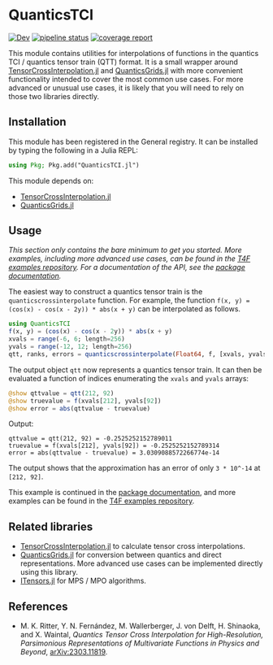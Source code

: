 # QuanticsTCI

[![Dev](https://img.shields.io/badge/docs-dev-blue.svg)](https://tensors4fields.gitlab.io/quanticstci.jl/dev/index.html)
[![pipeline status](https://gitlab.com/tensors4fields/quanticstci.jl/badges/main/pipeline.svg)](https://gitlab.com/tensors4fields/quanticstci.jl/-/commits/main)
[![coverage report](https://gitlab.com/tensors4fields/quanticstci.jl/badges/main/coverage.svg)](https://gitlab.com/tensors4fields/quanticstci.jl/-/commits/main)

This module contains utilities for interpolations of functions in the quantics TCI / quantics tensor train (QTT) format. It is a small wrapper around [TensorCrossInterpolation.jl](https://gitlab.com/tensors4fields/TensorCrossInterpolation.jl) and [QuanticsGrids.jl](https://gitlab.com/tensors4fields/QuanticsGrids.jl) with more convenient functionality intended to cover the most common use cases. For more advanced or unusual use cases, it is likely that you will need to rely on those two libraries directly.

## Installation

This module has been registered in the General registry. It can be installed by typing the following in a Julia REPL:
```julia
using Pkg; Pkg.add("QuanticsTCI.jl")
```

This module depends on:
- [TensorCrossInterpolation.jl](https://gitlab.com/tensors4fields/TensorCrossInterpolation.jl)
- [QuanticsGrids.jl](https://gitlab.com/tensors4fields/QuanticsGrids.jl)

## Usage

*This section only contains the bare minimum to get you started. More examples, including more advanced use cases, can be found in the [T4F examples repository](https://tensors4fields.gitlab.io/T4FExamples.jl/dev/index.html). For a documentation of the API, see the [package documentation](https://tensors4fields.gitlab.io/quanticstci.jl/dev/index.html).*

The easiest way to construct a quantics tensor train is the `quanticscrossinterpolate` function. For example, the function `f(x, y) = (cos(x) - cos(x - 2y)) * abs(x + y)` can be interpolated as follows.

```julia
using QuanticsTCI
f(x, y) = (cos(x) - cos(x - 2y)) * abs(x + y)
xvals = range(-6, 6; length=256)
yvals = range(-12, 12; length=256)
qtt, ranks, errors = quanticscrossinterpolate(Float64, f, [xvals, yvals]; tolerance=1e-8)
```
The output object `qtt` now represents a quantics tensor train. It can then be evaluated a function of indices enumerating the `xvals` and `yvals` arrays:
```julia
@show qttvalue = qtt(212, 92)
@show truevalue = f(xvals[212], yvals[92])
@show error = abs(qttvalue - truevalue)
```
Output:
```
qttvalue = qtt(212, 92) = -0.2525252152789011
truevalue = f(xvals[212], yvals[92]) = -0.2525252152789314
error = abs(qttvalue - truevalue) = 3.0309088572266774e-14
```
The output shows that the approximation has an error of only `3 * 10^-14` at `[212, 92]`.

This example is continued in the [package documentation](https://tensors4fields.gitlab.io/quanticstci.jl/dev/index.html), and more examples can be found in the [T4F examples repository](https://tensors4fields.gitlab.io/T4FExamples.jl/dev/index.html).

## Related libraries
- [TensorCrossInterpolation.jl](https://gitlab.com/quanticstci/tensorcrossinterpolation.jl) to calculate tensor cross interpolations.
- [QuanticsGrids.jl](https://gitlab.com/tensors4fields/QuanticsGrids.jl) for conversion between quantics and direct representations. More advanced use cases can be implemented directly using this library.
- [ITensors.jl](https://github.com/ITensor/ITensors.jl) for MPS / MPO algorithms.

## References
- M. K. Ritter, Y. N. Fernández, M. Wallerberger, J. von Delft, H. Shinaoka, and X. Waintal, *Quantics Tensor Cross Interpolation for High-Resolution, Parsimonious Representations of Multivariate Functions in Physics and Beyond*, [arXiv:2303.11819](http://arxiv.org/abs/2303.11819).
